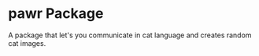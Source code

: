 # pawr Package
A package that let's you communicate in cat language and creates random cat images.


